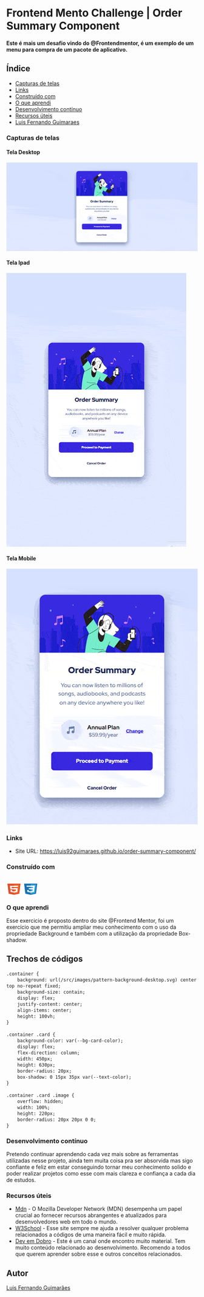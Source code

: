 # Frontend Mento Challenge | Order Summary Component


#### Este é mais um desafio vindo do @Frontendmentor, é um exemplo de um menu para compra de um pacote de aplicativo.

## Índice

- [Capturas de telas](#capturas-de-telas)
- [Links](#links)
- [Construído com](#construído-com)
- [O que aprendi](#o-que-aprendi)
- [Desenvolvimento contínuo](#desenvolvimento-contínuo)
- [Recursos úteis](#recursos-úteis)
- [Luis Fernando Guimaraes](#autor)

### Capturas de telas

#### Tela Desktop

<img src="./src/images/desktop.gif" alt="Tela desktop exibindo funcionalidades">

#### Tela Ipad

<img src="./src/images/ipad.gif" alt="Tela tablet exibindo funcionalidades">

#### Tela Mobile

<img src="./src/images/mobile.gif" alt="Exibindo responsividade no mobile">

### Links

- Site URL: https://luis92guimaraes.github.io/order-summary-component/

### Construído com

<div style="display: inline_block"><br>
  <img align="center" alt="HTML" height="30" width="40" src="https://raw.githubusercontent.com/devicons/devicon/master/icons/html5/html5-original.svg">
  <img align="center" alt="CSS" height="30" width="40" src="https://raw.githubusercontent.com/devicons/devicon/master/icons/css3/css3-original.svg">     
</div>

### O que aprendi

Esse exercicio é proposto dentro do site @Frontend Mentor, foi um exercício que me permitiu ampliar meu conhecimento com o uso da propriedade Background e também com a utilização da propriedade Box-shadow. 

## Trechos de códigos

```
.container {
    background: url(/src/images/pattern-background-desktop.svg) center top no-repeat fixed;
    background-size: contain;
    display: flex;
    justify-content: center;
    align-items: center;
    height: 100vh;
}

.container .card {
    background-color: var(--bg-card-color);
    display: flex;
    flex-direction: column;
    width: 450px;
    height: 630px;
    border-radius: 20px;
    box-shadow: 0 15px 35px var(--text-color);
}

.container .card .image {
    overflow: hidden;
    width: 100%;
    height: 220px;
    border-radius: 20px 20px 0 0;
}
```

### Desenvolvimento contínuo

Pretendo continuar aprendendo cada vez mais sobre as ferramentas utilizadas nesse projeto, ainda tem muita coisa pra ser absorvida mas sigo confiante e feliz em estar conseguindo tornar meu conhecimento solido e poder realizar projetos como esse com mais clareza e confiança a cada dia de estudos.

### Recursos úteis

- [Mdn](https://developer.mozilla.org/en-US/) - O Mozilla Developer Network (MDN) desempenha um papel crucial ao fornecer recursos abrangentes e atualizados para desenvolvedores web em todo o mundo.
- [W3School](https://www.w3schools.com/css/default.asp) - Esse site sempre me ajuda a resolver qualquer problema relacionados a códigos de uma maneira fácil e muito rápida.
- [Dev em Dobro](https://www.youtube.com/@DevemDobro) - Este é um canal onde encontro muito material. Tem muito conteúdo relacionado ao desenvolvimento. Recomendo a todos que querem aprender sobre esse e outros conceitos relacionados.

## Autor

[Luis Fernando Guimarães](https://www.linkedin.com/in/luisfguimaraes/)